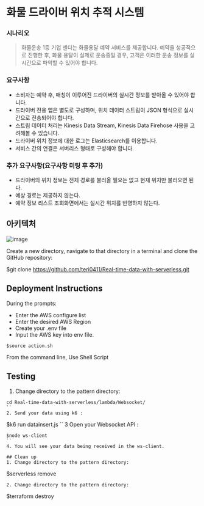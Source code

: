 # 화물 드라이버 위치 추적 시스템
### 시나리오
> 화물운송 1등 기업 센디는 화물용달 예약 서비스를 제공합니다. 예약을 성공적으로 진행한 후, 화물 용달이 실제로 운송중일 경우, 고객은 이러한 운송 정보를 실시간으로 파악할 수 있어야 합니다.
### 요구사항
* 소비자는 예약 후, 매칭이 이루어진 드라이버의 실시간 정보를 받아올 수 있어야 합니다.
* 드라이버 전용 앱은 별도로 구성하며, 위치 데이터 스트림이 JSON 형식으로 실시간으로 전송되어야 합니다.
* 스트림 데이터 처리는 Kinesis Data Stream, Kinesis Data Firehose 사용을 고려해볼 수 있습니다.
* 드라이버 위치 정보에 대한 로그는 Elasticsearch를 이용합니다.
* 서비스 간의 연결은 서버리스 형태로 구성해야 합니다.
### 추가 요구사항(요구사항 미팅 후 추가)
* 드라이버의 위치 정보는 전체 경로를 불러올 필요는 없고 현재 위치만 불러오면 된다.
* 예상 경로는 제공하지 않는다.
* 예약 정보 리스트 조회화면에서는 실시간 위치를 반영하지 않는다.

## 아키텍처
![image](https://user-images.githubusercontent.com/75375944/172033154-d9e46dea-5372-49b6-8611-ecb0a76f6630.png)

Create a new directory, navigate to that directory in a terminal and clone the GitHub repository:

$git clone https://github.com/teri0411/Real-time-data-with-serverless.git


## Deployment Instructions
During the prompts:

- Enter the AWS configure list
- Enter the desired AWS Region
- Create your .env file
- Input the AWS key into env file.

```
$source action.sh
```
From the command line, Use Shell Script

## Testing
1. Change directory to the pattern directory:
```
cd Real-time-data-with-serverless/lambda/Websocket/
``
2. Send your data using k6 :
```
$k6 run datainsert.js
``
3 Open your Websocket API :
```
$node ws-client
``
4. You will see your data being received in the ws-client.

## Clean up
1. Change directory to the pattern directory:
```
$serverless remove
```
2. Change directory to the pattern directory:
```
$terraform destroy
```
